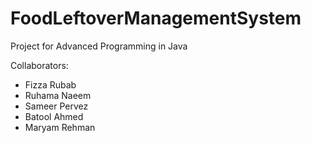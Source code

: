 # FoodLeftoverManagementSystem
Project for Advanced Programming in Java

Collaborators:
- Fizza Rubab
- Ruhama Naeem
- Sameer Pervez
- Batool Ahmed
- Maryam Rehman
